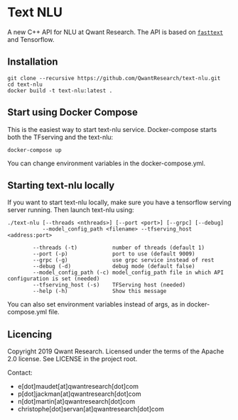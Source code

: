 Text NLU
=========

A new C++ API for NLU at Qwant Research.
The API is based on [`fasttext`](https://fasttext.cc/) and Tensorflow.

## Installation
```
git clone --recursive https://github.com/QwantResearch/text-nlu.git 
cd text-nlu
docker build -t text-nlu:latest .
``` 

## Start using Docker Compose
This is the easiest way to start text-nlu service.
Docker-compose starts both the TFserving and the text-nlu:
```
docker-compose up
```
You can change environment variables in the docker-compose.yml.

## Starting text-nlu locally
If you want to start text-nlu locally, make sure you have a tensorflow serving server running.
Then launch text-nlu using:
```
./text-nlu [--threads <nthreads>] [--port <port>] [--grpc] [--debug] 
           --model_config_path <filename> --tfserving_host <address:port>

        --threads (-t)           number of threads (default 1)
        --port (-p)              port to use (default 9009)
        --grpc (-g)              use grpc service instead of rest
        --debug (-d)             debug mode (default false)
        --model_config_path (-c) model_config_path file in which API configuration is set (needed)
        --tfserving_host (-s)    TFServing host (needed)
        --help (-h)              Show this message
```
You can also set environment variables instead of args, as in docker-compose.yml file.

## Licencing

Copyright 2019 Qwant Research. Licensed under the terms of the Apache 2.0 license. See LICENSE in the project root.

Contact:
 - e[dot]maudet[at]qwantresearch[dot]com
 - p[dot]jackman[at]qwantresearch[dot]com
 - n[dot]martin[at]qwantresearch[dot]com
 - christophe[dot]servan[at]qwantresearch[dot]com
